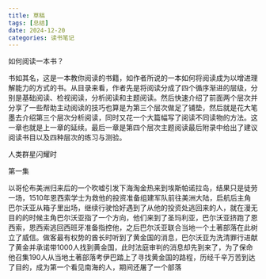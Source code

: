 ```yaml
---
title: 草稿
tags: [总结]
date: 2024-12-20
categories: 读书笔记
---
```


如何阅读一本书？

书如其名，这是一本教你阅读的书籍，如作者所说的一本如何将阅读成为以增进理解能力的方式的书。从目录来看，作者先是将阅读分成了四个循序渐进的层级，分别是基础阅读、检视阅读，分析阅读和主题阅读。然后快速介绍了前面两个层次并分享了一些帮助主动阅读的技巧也算是为第三个层次做足了铺垫，然后就是花大笔墨去介绍第三个层次分析阅读，同时又花一个大篇幅写了阅读不同读物的方法。这一章也就是上一章的延续。最后一章是第四个层次主题阅读最后附录中给出了建议阅读书目以及四种层次的练习与测验。

人类群星闪耀时

第一集

以哥伦布美洲归来后的一个吹嘘引发下海淘金热来到埃斯帕诺拉岛，结果只是徒劳一场，1510年恩西索学士为救他的投资准备组建军队前往美洲大陆，启航后主角巴尔沃亚从箱子里出场，继续行驶恰好遇到了从他的投资处逃回来的人，就在漫无目的的时候主角巴尔沃亚指了一个方向，他们来到了圣玛利亚，巴尔沃亚挤跑了恩西索，恩西索逃回西班牙准备指控他，之后巴尔沃亚联合当地一个土著部落在此树立了威信。做客最有权势的酋长时听到了黄金国的消息，巴尔沃亚为洗清罪行进献了黄金并承诺带1000人找到黄金国，此时法庭审判的消息却先到来了，为了保命他召集190人从当地土著部落考伊巴踏上了寻找黄金国的路程，历经千辛万苦到达了目的，成为第一个看见南海的人，期间还屠了一个部落
